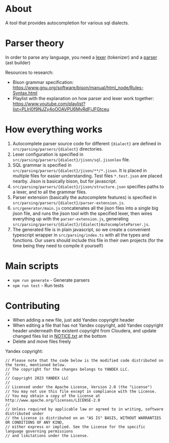 # About

A tool that provides autocompletion for various sql dialects.

# Parser theory

In order to parse any language, you need a [lexer](https://en.wikipedia.org/wiki/Lexical_analysis) (tokenizer) and a [parser](https://en.wikipedia.org/wiki/Parsing#Parser) (ast builder)

Resources to research:
- Bison grammar specification: https://www.gnu.org/software/bison/manual/html_node/Rules-Syntax.html
- Playlist with the explanation on how parser and lexer work together: https://www.youtube.com/playlist?list=PLIrl0f9NJZy4oOOAVPU6MyRdFjJFGtceu

# How everything works

1. Autocomplete parser source code for different `{dialect}` are defined in `src/parsing/parsers/{dialect}` directories.
2. Lexer configuration is specified in `src/parsing/parsers/{dialect}/jison/sql.jisonlex` file.
3. SQL grammar is specified in `src/parsing/parsers/{dialect}/jison/**/*.jison`. It is placed in multiple files for easier understanding. Test files `*.test.json` are placed nearby. Jison is basically bison, but for javascript.
4. `src/parsing/parsers/{dialect}/jison/structure.json` specifies paths to a lexer, and to all the grammar files.
5. Parser extension (basically the autocomplete features) is specified in `src/parsing/parsers/{dialect}/parser-extension.js`.
6. `src/generator/main.js` concatenates all the jison files into a single big jison file, and runs the jison tool with the specified lexer, then wires everything up with the `parser-extension.js`, generating `src/parsing/parsers/{dialect}/{dialect}AutocompleteParser.js`.
7. The generated file is in plain javascript, so we create a convenient typescript wrapper in `src/parsing/index.ts` with all the types and functions. Our users should include this file in their own projects (for the time being they need to compile it yourself)

# Main scripts

- `npm run generate` - Generate parsers
- `npm run test` - Run tests

# Contributing

- When adding a new file, just add Yandex copyright header
- When editing a file that has not Yandex copyright, add Yandex copyright header underneath the existent copyright from Cloudera, and update changed files list in [NOTICE.txt](NOTICE.txt) at the bottom
- Delete and move files freely

Yandex copyright:
```text
// Please note that the code below is the modified code distributed on the terms, mentioned below.
// The copyright for the changes belongs to YANDEX LLC.
//
// Copyright 2023 YANDEX LLC
//
// Licensed under the Apache License, Version 2.0 (the "License")
// You may not use this file except in compliance with the License.
// You may obtain a copy of the License at http://www.apache.org/licenses/LICENSE-2.0
//
// Unless required by applicable law or agreed to in writing, software distributed under
// the License is distributed on an "AS IS" BASIS, WITHOUT WARRANTIES OR CONDITIONS OF ANY KIND,
// either express or implied. See the License for the specific language governing permissions
// and limitations under the License.
```
